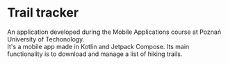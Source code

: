 # Trail tracker
An application developed during the Mobile Applications course at Poznań University of Techonology.  
It's a mobile app made in Kotlin and Jetpack Compose. Its main functionality is to download and manage a list of hiking trails.
